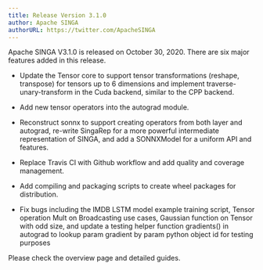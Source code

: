 ```yaml
---
title: Release Version 3.1.0
author: Apache SINGA
authorURL: https://twitter.com/ApacheSINGA
---
```


<!--- Licensed to the Apache Software Foundation (ASF) under one or more contributor license agreements.  See the NOTICE file distributed with this work for additional information regarding copyright ownership.  The ASF licenses this file to you under the Apache License, Version 2.0 (the "License"); you may not use this file except in compliance with the License.  You may obtain a copy of the License at http://www.apache.org/licenses/LICENSE-2.0 Unless required by applicable law or agreed to in writing, software distributed under the License is distributed on an "AS IS" BASIS, WITHOUT WARRANTIES OR CONDITIONS OF ANY KIND, either express or implied.  See the License for the specific language governing permissions and limitations under the License.  -->


Apache SINGA V3.1.0 is released on October 30, 2020. There are six major features added in this release.

- Update the Tensor core to support tensor transformations (reshape, transpose) for tensors up to 6 dimensions and implement traverse-unary-transform in the Cuda backend, similar to the CPP backend.

- Add new tensor operators into the autograd module.

- Reconstruct sonnx to support creating operators from both layer and autograd, re-write SingaRep for a more powerful intermediate representation of SINGA, and add a SONNXModel for a uniform API and features.

- Replace Travis CI with Github workflow and add quality and coverage management.

- Add compiling and packaging scripts to create wheel packages for distribution.

- Fix bugs including the IMDB LSTM model example training script, Tensor operation Mult on Broadcasting use cases, Gaussian function on Tensor with odd size, and update a testing helper function gradients() in autograd to lookup param gradient by param python object id for testing purposes

Please check the overview page and detailed guides.

